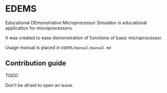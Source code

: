 # EDEMS
Educational DEmonstrative Microprocessor Simulator is educational application for microprocessors.

It was created to ease demonstration of functions of basic microprocessor.

Usage manual is placed in `EDEMS/manual/manual.md`

## Contribution guide

*TODO* 

Don't be afraid to open an issue.
